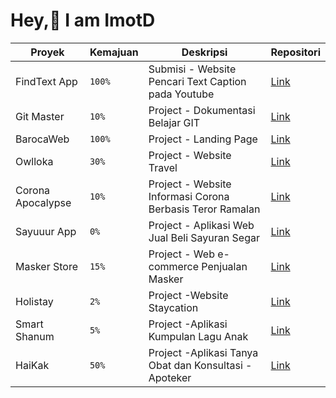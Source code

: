 # Hey,👋 I am **ImotD** 


| Proyek      | Kemajuan | Deskripsi      | Repositori |
| ----------- | ----------- | ----------- | ----------- |
| FindText App      | `100%`      | Submisi - Website Pencari Text Caption pada Youtube | [Link](https://github.com/imotD/submission-vuejs-app)       |
| Git Master     | `10%`      | Project - Dokumentasi Belajar GIT | [Link](https://github.com/imotD/git-master)       |
| BarocaWeb    | `100%`      | Project - Landing Page | [Link](https://barocatrimedianusantara.netlify.app/)       |
| Owlloka     | `30%`      |  Project - Website Travel | [Link](https://gitlab.com/dottom/owlloka-travel)       |
| Corona Apocalypse     | `10%`      | Project - Website Informasi Corona Berbasis Teror Ramalan | [Link](https://github.com/imotD/corona-apocalypse)       |
| Sayuuur App    | `0%`      | Project - Aplikasi Web Jual Beli Sayuran Segar | [Link](https://github.com/imotD/sayuuur-apps)       |
| Masker Store    | `15%`      | Project - Web e-commerce Penjualan Masker | [Link](https://github.com/imotD/MaskerStore)       |
| Holistay    | `2%`      | Project -Website Staycation | [Link](https://github.com/imotD/holistay)       |
| Smart Shanum    | `5%`      | Project -Aplikasi Kumpulan Lagu Anak | [Link](https://github.com/imotD/smart-shanum)       |
| HaiKak    | `50%`      | Project -Aplikasi Tanya Obat dan Konsultasi - Apoteker | [Link](https://github.com/imotD/HaiKak-Apps)       |

